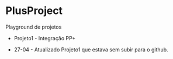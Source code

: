 # PlusProject

Playground de projetos
 - Projeto1 - Integração PP+

- 27-04 - Atualizado Projeto1 que estava sem subir para o github.